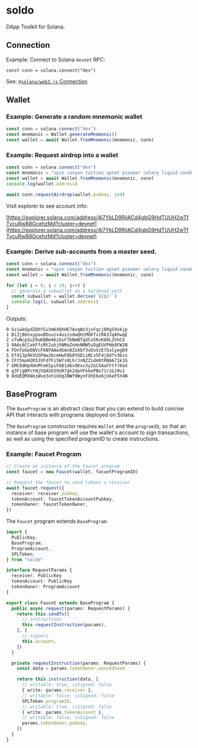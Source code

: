 # soldo

DApp Toolkit for Solana.

## Connection

Example: Connect to Solana `devnet` RPC:

```
const conn = solana.connect("dev")
```

See: [`@solana/web3.js` Connection](https://solana-labs.github.io/solana-web3.js/class/src/connection.js~Connection.html)

## Wallet

### Example: Generate a random mnemonic wallet

```js
const conn = solana.connect("dev")
const mnemonic = Wallet.generateMnemonic()
const wallet = await Wallet.fromMnemonic(mnemonic, conn)
```

### Example: Request airdrop into a wallet

```js
const conn = solana.connect("dev")
const mnemonic = "spin canyon tuition upset pioneer celery liquid conduct boy bargain dust seed"
const wallet = await Wallet.fromMnemonic(mnemonic, conn)
console.log(wallet.address)

await conn.requestAirdrop(wallet.pubkey, 1e9)
```

Visit explorer to see account info:

[https://explorer.solana.com/address/4i7YkLD9RiiACd4gbG9HdTUUH2wTfTycuRwB8GcehzMd?cluster=devnet](https://explorer.solana.com/address/4i7YkLD9RiiACd4gbG9HdTUUH2wTfTycuRwB8GcehzMd?cluster=devnet)

### Example: Derive sub-accounts from a master seed.

```js
const conn = solana.connect("dev")
const mnemonic = "spin canyon tuition upset pioneer celery liquid conduct boy bargain dust seed"
const wallet = await Wallet.fromMnemonic(mnemonic, conn)

for (let i = 0; i < 10; i++) {
  // generate a subwallet on a hardened path
  const subwallet = wallet.derive(`${i}'`)
  console.log(i, subwallet.address)
}
```

Outputs:

```
0 GziwkGpdZDhfGiVm6XbhHE7AxqWz3jsFqcj8RgS9vkjp
1 BiZj86nxypouBDuuzv4uzzsdwQHiMGK7v1RA3JqAhwqE
2 vTwNcpSuZ9uKBBm4KzGsF7bNmBTqXCo5KvK88LZVhCX
3 9A6c6CCekFfcMt2uhjhNMoZnHnNMW5sDqEUVPHb8FW1N
4 FDnToGeENVcF6NYAAedGAn8ZoXbf3vDuVzE7GsCyegD9
5 Ef413p9kVUSPmwJbcmHwF8b8YUDiiNCs5F4jQdfv3bzx
6 CFt5muH2K53VFd7Fi5W7s8LhrJnNZZidm9tRNA671k1G
7 GMC8dHpXHnMteKSpiFbD1d6v9Kxx3y2GCXAaFFtfrKoX
8 g3FjgBPctNjhQA5639oR7gk2dpVFkkePBo71rzGJ9u1
9 8dUEQMXWoiWve3xh1Udq1NWY9WynFXhE6o6jUkeF5Y4N
```

## BaseProgram

The `BaseProgram` is an abstract class that you can extend to build concise API that interacts with programs deployed on Solana.

The `BaseProgram` constructor requires `Wallet` and the `programID`, so that an instance of base program will use the wallet's account to sign transactions, as well as using the specified programID to create instructions.

### Example: Faucet Program

```ts
// Create an instance of the Faucet program
const faucet = new Faucet(wallet, facuetProgramID)

// Request the faucet to send tokens a receiver
await faucet.request({
  receiver: receiver.pubkey,
  tokenAccount: faucetTokenAccountPubkey,
  tokenOwner: faucetTokenOwner,
})
```

The `Faucet` program extends `BaseProgram`:

```ts
import {
  PublicKey,
  BaseProgram,
  ProgramAccount,
  SPLToken,
} from "soldo"

interface RequestParams {
  receiver: PublicKey
  tokenAccount: PublicKey
  tokenOwner: ProgramAccount
}

export class Faucet extends BaseProgram {
  public async request(params: RequestParams) {
    return this.sendTx([
      // instructions
      this.requestInstruction(params),
    ], [
      // signers
      this.account,
    ])
  }

  private requestInstruction(params: RequestParams) {
    const data = params.tokenOwner.noncedSeed

    return this.instruction(data, [
      // writable: true, isSigned: false
      { write: params.receiver },
      // writable: false, isSigned: false
      SPLToken.programID,
      // writable: true, isSigned: false
      { write: params.tokenAccount },
      // writable: false, isSigned: false
      params.tokenOwner.pubkey,
    ])
  }
}
```
